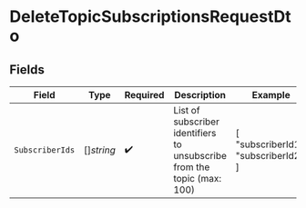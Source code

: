 # DeleteTopicSubscriptionsRequestDto


## Fields

| Field                                                                   | Type                                                                    | Required                                                                | Description                                                             | Example                                                                 |
| ----------------------------------------------------------------------- | ----------------------------------------------------------------------- | ----------------------------------------------------------------------- | ----------------------------------------------------------------------- | ----------------------------------------------------------------------- |
| `SubscriberIds`                                                         | []*string*                                                              | :heavy_check_mark:                                                      | List of subscriber identifiers to unsubscribe from the topic (max: 100) | [<br/>"subscriberId1",<br/>"subscriberId2"<br/>]                        |